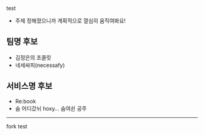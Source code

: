 test
- 주제 정해졌으니까 계획적으로 열심히 움직여봐요!

## 팀명 후보
- 김정은의 초콜릿
- 네세싸피(necessafy)



## 서비스명 후보

- Re:book
- 숨 어디갔뉘 hoxy... 숨여쉰 공주 

-------

fork test


